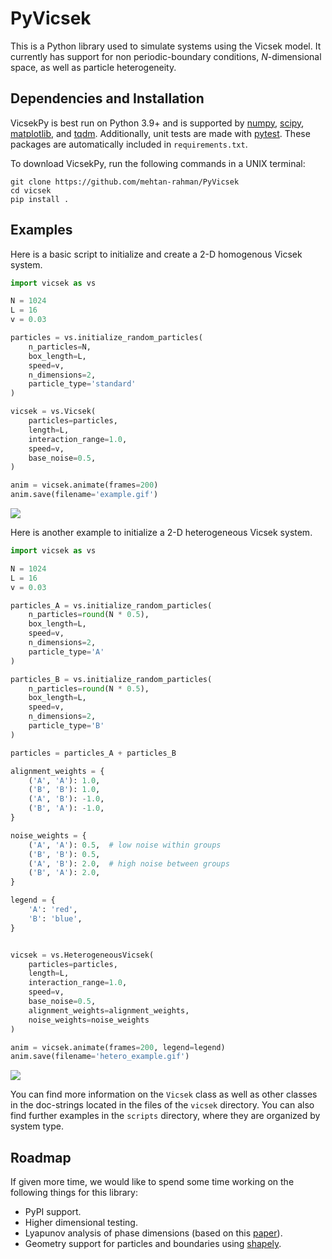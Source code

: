 # PyVicsek

This is a Python library used to simulate systems using the Vicsek model. It currently has support for non periodic-boundary conditions, $N$-dimensional space, as well as particle heterogeneity.

## Dependencies and Installation

VicsekPy is best run on Python 3.9+ and is supported by [numpy](https://github.com/numpy/numpy), [scipy](https://github.com/scipy/scipy), [matplotlib](https://github.com/matplotlib/matplotlib), and [tqdm](https://github.com/tqdm/tqdm). Additionally, unit tests are made with [pytest](https://github.com/pytest-dev/pytest). These packages are automatically included in `requirements.txt`. 

To download VicsekPy, run the following commands in a UNIX terminal: 
```
git clone https://github.com/mehtan-rahman/PyVicsek
cd vicsek
pip install .
```

## Examples

Here is a basic script to initialize and create a 2-D homogenous Vicsek system. 

```python
import vicsek as vs

N = 1024
L = 16
v = 0.03

particles = vs.initialize_random_particles(
    n_particles=N,
    box_length=L,
    speed=v,
    n_dimensions=2,
    particle_type='standard'
)

vicsek = vs.Vicsek(
    particles=particles,
    length=L,
    interaction_range=1.0,
    speed=v,
    base_noise=0.5,
)

anim = vicsek.animate(frames=200)
anim.save(filename='example.gif')
```

![](https://github.com/mehtan-rahman/PyVicsek/blob/main/scripts/homogeneous/example.gif)

Here is another example to initialize a 2-D heterogeneous Vicsek system. 

```python
import vicsek as vs

N = 1024
L = 16
v = 0.03

particles_A = vs.initialize_random_particles(
    n_particles=round(N * 0.5),
    box_length=L,
    speed=v,
    n_dimensions=2,
    particle_type='A'
)

particles_B = vs.initialize_random_particles(
    n_particles=round(N * 0.5),
    box_length=L,
    speed=v,
    n_dimensions=2,
    particle_type='B'
)

particles = particles_A + particles_B

alignment_weights = {
    ('A', 'A'): 1.0,
    ('B', 'B'): 1.0,
    ('A', 'B'): -1.0,
    ('B', 'A'): -1.0,
}

noise_weights = {
    ('A', 'A'): 0.5,  # low noise within groups
    ('B', 'B'): 0.5,
    ('A', 'B'): 2.0,  # high noise between groups
    ('B', 'A'): 2.0,
}

legend = {
    'A': 'red',
    'B': 'blue',
}


vicsek = vs.HeterogeneousVicsek(
    particles=particles,
    length=L,
    interaction_range=1.0,
    speed=v,
    base_noise=0.5,
    alignment_weights=alignment_weights,
    noise_weights=noise_weights
)

anim = vicsek.animate(frames=200, legend=legend)
anim.save(filename='hetero_example.gif')
```

![](https://github.com/mehtan-rahman/PyVicsek/blob/main/scripts/heterogeneous/antagonistic/antagonistic.gif)

You can find more information on the `Vicsek` class as well as other classes in the doc-strings located in the files of the `vicsek` directory. You can also find further examples in the `scripts` directory, where they are organized by system type.

## Roadmap
If given more time, we would like to spend some time working on the following things for this library: 
- PyPI support.
- Higher dimensional testing.
- Lyapunov analysis of phase dimensions (based on this [paper](https://doi.org/10.1103/PhysRevE.105.014213)). 
- Geometry support for particles and boundaries using [shapely](https://github.com/shapely/shapely). 
